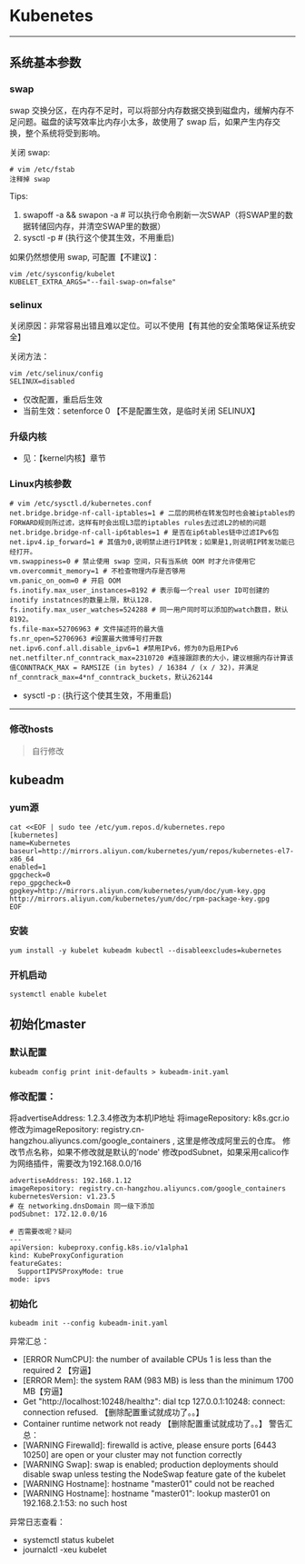 # Kubenetes

---

## 系统基本参数

### swap
swap 交换分区，在内存不足时，可以将部分内存数据交换到磁盘内，缓解内存不足问题。磁盘的读写效率比内存小太多，故使用了 swap 后，如果产生内存交换，整个系统将受到影响。

关闭 swap:
```shell
# vim /etc/fstab
注释掉 swap
```

Tips:
1. swapoff -a && swapon -a  # 可以执行命令刷新一次SWAP（将SWAP里的数据转储回内存，并清空SWAP里的数据）
2. sysctl -p  #  (执行这个使其生效，不用重启)


如果仍然想使用 swap, 可配置【不建议】：
```shell
vim /etc/sysconfig/kubelet
KUBELET_EXTRA_ARGS="--fail-swap-on=false"
```


### selinux
关闭原因：非常容易出错且难以定位。可以不使用【有其他的安全策略保证系统安全】

关闭方法：
```shell
vim /etc/selinux/config
SELINUX=disabled
```
- 仅改配置，重启后生效
- 当前生效：setenforce 0 【不是配置生效，是临时关闭 SELINUX】


### 升级内核
- 见：【kernel内核】章节


### Linux内核参数

```shell
# vim /etc/sysctl.d/kubernetes.conf
net.bridge.bridge-nf-call-iptables=1 # 二层的网桥在转发包时也会被iptables的FORWARD规则所过滤，这样有时会出现L3层的iptables rules去过滤L2的帧的问题
net.bridge.bridge-nf-call-ip6tables=1 # 是否在ip6tables链中过滤IPv6包
net.ipv4.ip_forward=1 # 其值为0,说明禁止进行IP转发；如果是1,则说明IP转发功能已经打开。
vm.swappiness=0 # 禁止使用 swap 空间，只有当系统 OOM 时才允许使用它
vm.overcommit_memory=1 # 不检查物理内存是否够用
vm.panic_on_oom=0 # 开启 OOM
fs.inotify.max_user_instances=8192 # 表示每一个real user ID可创建的inotify instatnces的数量上限，默认128.
fs.inotify.max_user_watches=524288 # 同一用户同时可以添加的watch数目，默认8192。
fs.file-max=52706963 # 文件描述符的最大值
fs.nr_open=52706963 #设置最大微博号打开数
net.ipv6.conf.all.disable_ipv6=1 #禁用IPv6，修为0为启用IPv6
net.netfilter.nf_conntrack_max=2310720 #连接跟踪表的大小，建议根据内存计算该值CONNTRACK_MAX = RAMSIZE (in bytes) / 16384 / (x / 32)，并满足nf_conntrack_max=4*nf_conntrack_buckets，默认262144
```
- sysctl -p  : (执行这个使其生效，不用重启)

---

### 修改hosts
> 自行修改



## kubeadm

### yum源

```shell
cat <<EOF | sudo tee /etc/yum.repos.d/kubernetes.repo
[kubernetes]
name=Kubernetes
baseurl=http://mirrors.aliyun.com/kubernetes/yum/repos/kubernetes-el7-x86_64
enabled=1
gpgcheck=0
repo_gpgcheck=0
gpgkey=http://mirrors.aliyun.com/kubernetes/yum/doc/yum-key.gpg http://mirrors.aliyun.com/kubernetes/yum/doc/rpm-package-key.gpg
EOF
```

### 安装
```shell
yum install -y kubelet kubeadm kubectl --disableexcludes=kubernetes
```

### 开机启动
```shell
systemctl enable kubelet
```

## 初始化master

### 默认配置
```shell
kubeadm config print init-defaults > kubeadm-init.yaml
```
### 修改配置：
将advertiseAddress: 1.2.3.4修改为本机IP地址
将imageRepository: k8s.gcr.io修改为imageRepository: registry.cn-hangzhou.aliyuncs.com/google_containers , 这里是修改成阿里云的仓库。
修改节点名称，如果不修改就是默认的’node'
修改podSubnet，如果采用calico作为网络插件，需要改为192.168.0.0/16

```
advertiseAddress: 192.168.1.12
imageRepository: registry.cn-hangzhou.aliyuncs.com/google_containers
kubernetesVersion: v1.23.5
# 在 networking.dnsDomain 同一级下添加
podSubnet: 172.12.0.0/16

# 否需要改呢？疑问
---
apiVersion: kubeproxy.config.k8s.io/v1alpha1
kind: KubeProxyConfiguration
featureGates:
  SupportIPVSProxyMode: true
mode: ipvs
```

### 初始化
```shell
kubeadm init --config kubeadm-init.yaml
```
异常汇总：
- [ERROR NumCPU]: the number of available CPUs 1 is less than the required 2 【穷逼】
- [ERROR Mem]: the system RAM (983 MB) is less than the minimum 1700 MB【穷逼】
- Get "http://localhost:10248/healthz": dial tcp 127.0.0.1:10248: connect: connection refused. 【删除配置重试就成功了。。】
- Container runtime network not ready 【删除配置重试就成功了。。】
警告汇总：
- [WARNING Firewalld]: firewalld is active, please ensure ports [6443 10250] are open or your cluster may not function correctly
- [WARNING Swap]: swap is enabled; production deployments should disable swap unless testing the NodeSwap feature gate of the kubelet
- [WARNING Hostname]: hostname "master01" could not be reached
- [WARNING Hostname]: hostname "master01": lookup master01 on 192.168.2.1:53: no such host

异常日志查看：
- systemctl status kubelet
- journalctl -xeu kubelet
